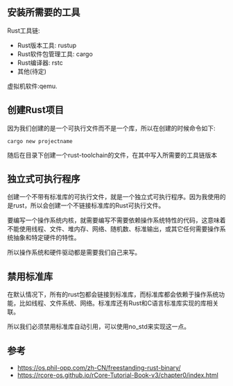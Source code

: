 ## 安装所需要的工具

Rust工具链:

+ Rust版本工具: rustup
+ Rust软件包管理工具: cargo
+ Rust编译器: rstc
+ 其他(待定)

虚拟机软件:qemu.


## 创建Rust项目

因为我们创建的是一个可执行文件而不是一个库，所以在创建的时候命令如下:

```
cargo new projectname
```

随后在目录下创建一个rust-toolchain的文件，在其中写入所需要的工具链版本

## 独立式可执行程序

创建一个不带有标准库的可执行文件，就是一个独立式可执行程序。因为我使用的是rust，所以会创建一个不链接标准库的Rust可执行文件。

要编写一个操作系统内核，就需要编写不需要依赖操作系统特性的代码，这意味着不能使用线程、文件、堆内存、网络、随机数、标准输出，或其它任何需要操作系统抽象和特定硬件的特性。

所以操作系统和硬件驱动都是需要我们自己来写。

## 禁用标准库

在默认情况下，所有的rust包都会链接到标准库，而标准库都会依赖于操作系统功能，比如线程、文件系统、网络。标准库还有Rust和C语言标准库实现的库相关联。

所以我们必须禁用标准库自动引用，可以使用no_std来实现这一点。

## 参考

+ https://os.phil-opp.com/zh-CN/freestanding-rust-binary/
+ https://rcore-os.github.io/rCore-Tutorial-Book-v3/chapter0/index.html